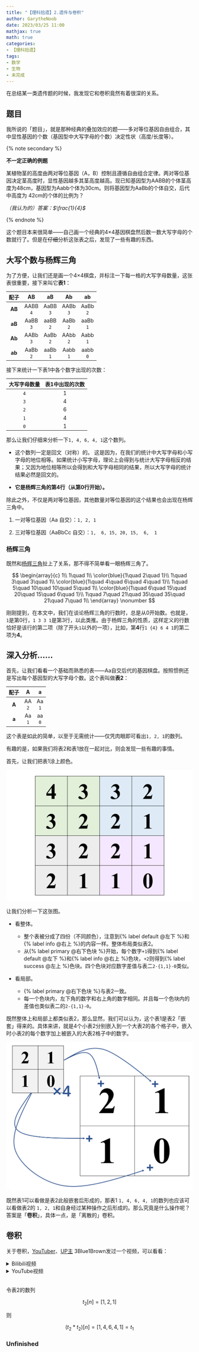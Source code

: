 ```yaml
---
title: "【理科拾遗】2.遗传与卷积"
author: GarytheNoob
date: 2023/03/25 11:00
mathjax: true
math: true
categories:
- 【理科拾遗】
tags:
- 数学
- 生物
- 未完成
---
```


在总结某一类遗传题的时候，我发现它和卷积竟然有着很深的关系。

<!-- more -->

## 题目

我所说的「题目」，就是那种经典的叠加效应的题——多对等位基因自由组合，其中显性基因的个数（基因型中大写字母的个数）决定性状（高度/长度等）。

{% note secondary %}

**不一定正确的例题**

某植物茎的高度由两对等位基因（A，B）控制且遵循自由组合定律。两对等位基因决定茎高度时，显性基因越多其茎高度越高。现已知基因型为AABB的个体茎高度为48cm，基因型为Aabb个体为30cm。则将基因型为AaBb的个体自交，后代中高度为
42cm的个体的比例为？

*（我认为的）答案：$\frac{1}{4}$*

{% endnote %}

这个题目本来很简单——自己画一个经典的4×4基因棋盘然后数一数大写字母的个数就行了。但是在~~仔细~~分析这张表之后，发现了一些有趣的东西。

## 大写个数与杨辉三角

为了方便，让我们还是画一个4×4棋盘，并标注一下每一格的大写字母数量，这张表很重要，接下来叫它**表1**：

|  配子  |     **AB**     |     **aB**     |     **Ab**      |    **ab**     |
| :----: | :------------: | :------------: | :-------------: | :-----------: |
| **AB** | AABB <br> `4`  | AaBB <br> `3`  |  AABb <br> `3`  | AaBb <br> `2` |
| **aB** | AaBB <br> `3`  | aaBB  <br> `2` | AaBb   <br> `2` | aaBb <br> `1` |
| **Ab** | AABb <br> `3`  | AaBb  <br> `2` | AAbb   <br> `2` | Aabb <br> `1` |
| **ab** | AaBb  <br> `2` | aaBb <br> `1`  |  Aabb <br> `1`  | aabb <br> `0` |

接下来统计一下表1中各个数字出现的次数：

| 大写字母数量 | 表1中出现的次数 |
| :----------: | :-------------: |
|     `4`      |        1        |
|     `3`      |        4        |
|     `2`      |        6        |
|     `1`      |        4        |
|     `0`      |        1        |

那么让我们仔细来分析一下`1, 4, 6, 4, 1`这个数列。

- 这个数列一定是回文（对称）的。
  这是因为，在我们的统计中大写字母和小写字母的地位相等。如果统计小写字母，理论上会得到与统计大写字母相反的结果；又因为地位相等所以会得到和大写字母相同的结果，所以大写字母的统计结果必然是回文的。

- **它是杨辉三角的第4行（从第0行开始）。**

除此之外，不仅是两对等位基因，其他数量对等位基因的这个结果也会出现在杨辉三角中。

1. 一对等位基因（Aa 自交）：`1, 2, 1`

2. 三对等位基因（AaBbCc 自交）：`1,  6, 15, 20, 15,  6,  1`

### 杨辉三角

既然和[杨辉三角](https://zh.wikipedia.org/wiki/%E6%9D%A8%E8%BE%89%E4%B8%89%E8%A7%92%E5%BD%A2)扯上了关系，那不得不简单看一眼杨辉三角了。

$$
\begin{array}{c}
1\\
1\quad 1\\
\color{blue}{1\quad 2\quad 1}\\
1\quad 3\quad 3\quad 1\\
\color{blue}{1\quad 4\quad 6\quad 4\quad 1}\\
1\quad 5\quad 10\quad 10\quad 5\quad 1\\
\color{blue}{1\quad 6\quad 15\quad 20\quad 15\quad 6\quad 1}\\
1\quad 7\quad 21\quad 35\quad 35\quad 21\quad 7\quad 1\\
\end{array}
\nonumber
$$

刚刚提到，在本文中，我们在谈论杨辉三角的行数时，总是从0开始数。也就是，`1`是第0行，`1 3 3 1`是第3行，以此类推。由于杨辉三角的性质，这样定义的行数恰好是该行的第二项（除了开头`1`以外的一项），比如，第**4**行`1 {4} 6 4 1`的第二项为**4**。

## 深入分析……

首先，让我们看看一个基础而熟悉的表——Aa自交后代的基因棋盘。按照惯例还是写出每个基因型的大写字母个数。这个表叫做**表2**：

| 配子  |   **A**    |    **a**    |
| :---: | :---------: | :---------: |
| **A** | AA <br> `2` | Aa <br> `1` |
| **a** | Aa <br> `1` | aa <br> `0` |

这个表是如此的简单，以至于无需统计——仅凭肉眼即可看出`1, 2, 1`的数列。

有趣的是，如果我们将表2和表1放在一起对比，则会发现一些有趣的事情。

首先，让我们把表1涂上颜色。

![涂色后的表1](../img/content/10science_discuss_02-convolution/colored_table_1.png)

让我们分析一下这张图。

- 看整体。
  - 整个表被分成了四份（不同颜色），注意到{% label default @左下 %}和{% label info @右上 %}的内容一样。整体布局类似表2。
  - 从{% label primary @右下色块 %}开始，每个数字`+1`得到{% label default @左下 %}和{% label info @右上 %}色块，`+2`则得到{% label success @左上 %}色块。四个色块对应数字差值与表二`2-{1,1}-0`类似。

- 看局部。
  - {% label primary @右下色块 %}与表2一致。
  - 每一个色块内，左下角的数字和右上角的数字相同。并且每一个色块内的差值也类似表二的`2-{1,1}-0`。

既然整体上和局部上都类似表2，那么显然，我们可以认为，这个表1是表2「嵌套」得来的。具体来讲，就是4个小表2分别嵌入到一个大表2的各个格子中，嵌入时小表2的每个数字加上被嵌入的大表2格子中的数字。

![表2嵌套](../img/content/10science_discuss_02-convolution/nest_table_2.png)

既然表1可以看做是表2此般嵌套后形成的，那表1 `1, 4, 6, 4, 1`的数列也应该可以看做表2的 `1, 2, 1`和自身经过某种操作之后形成的。那么究竟是什么操作呢？答案是「**卷积**」，具体一点，是「离散的」卷积。

## 卷积

关于卷积，[YouTuber](https://www.youtube.com/@3blue1brown)、[UP主](https://space.bilibili.com/88461692/) 3Blue1Brown发过一个视频，可以看看：

<details>
<summary>Bilibili视频</summary>
<div style="position: relative; padding: 30% 45%;">
<iframe style="position: absolute; width: 100%; height: 100%; left: 0; top: 0;" src="https://player.bilibili.com/player.html?aid=391585555&bvid=BV1Vd4y1e7pj&cid=931763043&page=1" frameborder="no" scrolling="no"></iframe></iframe>
</details>



<details>
<summary>YouTube视频</summary>
<iframe width="560" height="315" src="https://www.youtube.com/embed/KuXjwB4LzSA" title="YouTube video player" frameborder="0" allow="accelerometer; autoplay; clipboard-write; encrypted-media; gyroscope; picture-in-picture; web-share" allowfullscreen></iframe>

</details>

<br>

令表2的数列

$$t_2[n]=[1,2,1]\nonumber$$

则

$$\left(t_2\ast t_2\right)[n]=[1,4,6,4,1]=t_1 \nonumber$$



### Unfinished

